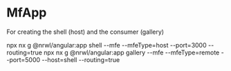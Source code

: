 # MfApp

For creating the shell (host) and the consumer (gallery)

npx nx g @nrwl/angular:app shell --mfe --mfeType=host --port=3000 --routing=true
npx nx g @nrwl/angular:app gallery --mfe --mfeType=remote --port=5000 --host=shell --routing=true